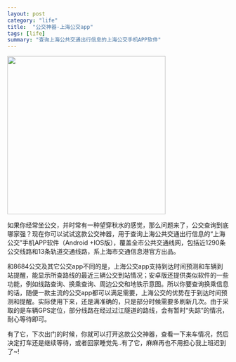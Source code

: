 ```yaml
---
layout: post
category: "life"
title:  "公交神器-上海公交app"
tags: [life]
summary: "查询上海公共交通出行信息的上海公交手机APP软件"
---
```

   
  <img alt="" border="0" src="https://draftin.com:443/images/23246?token=sAUdR5iDK-uUqOyZqLNvCZ8qO1iWV5u6leHvQOpAilcizAp7wrcIPNJZVNuF2bMsuq4Jw3CCn0o81iwmmoYdrXI " height=360px>
  
   如果你经常坐公交，并时常有一种望穿秋水的感觉，那么问题来了，公交查询到底哪家强？现在你可以试试这款公交神器，用于查询上海公共交通出行信息的“上海公交”手机APP软件（Android +IOS版），覆盖全市公共交通线网，包括近1290条公交线路和13条轨道交通线路，系上海市交通信息港官方出品。
  
  和8684公交及其它公交app不同的是，上海公交app支持到达时间预测和车辆到站提醒，能显示所查路线的最近三辆公交到站情况；安卓版还提供类似软件的一些功能，例如线路查询、换乘查询、周边公交和地铁示意图。所以你要查询换乘信息的话，随便一款主流的公交app都可以满足需要，上海公交的优势在于到达时间预测和提醒。实际使用下来，还是满准确的，只是部分时候需要多刷新几次。由于采取的是车辆GPS定位，部分线路在经过过江隧道的路线，会有暂时“失踪”的情况，耐心等待即可。
  
  有了它，下次出门的时候，你就可以打开这款公交神器，查看一下来车情况，然后决定打车还是继续等待，或者回家睡觉先..有了它，麻麻再也不用担心我上班迟到了~!
  
